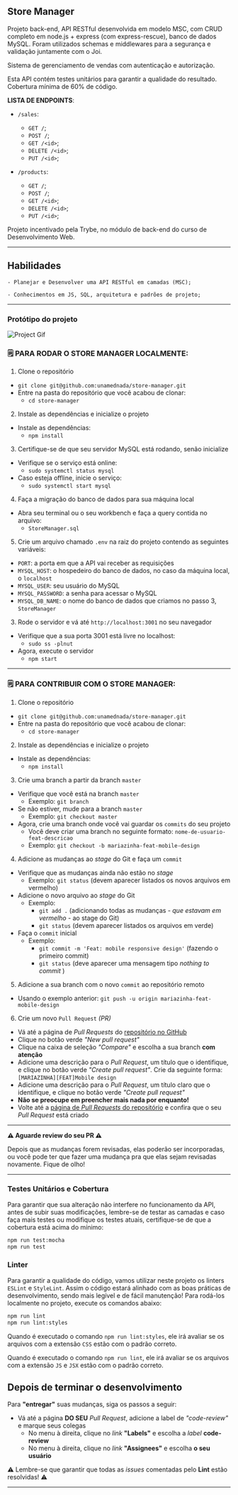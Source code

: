 ## Store Manager

Projeto back-end, API RESTful desenvolvida em modelo MSC, com CRUD completo em node.js + express (com express-rescue), banco de dados MySQL. Foram utilizados schemas e middlewares para a segurança e validação juntamente com o Joi.

Sistema de gerenciamento de vendas com autenticação e autorização.

Esta API contém testes unitários para garantir a qualidade do resultado. Cobertura mínima de 60% de código.

**LISTA DE ENDPOINTS**:

  * `/sales`:
    - `GET /`;
    - `POST /`;
    - `GET /<id>`;
    - `DELETE /<id>`;
    - `PUT /<id>`;

  * `/products`:
    - `GET /`;
    - `POST /`;
    - `GET /<id>`;
    - `DELETE /<id>`;
    - `PUT /<id>`;

Projeto incentivado pela Trybe, no módulo de back-end do curso de Desenvolvimento Web.

---

## Habilidades

    - Planejar e Desenvolver uma API RESTful em camadas (MSC);

    - Conhecimentos em JS, SQL, arquitetura e padrões de projeto;

---

### Protótipo do projeto

![Project Gif](./out.gif)

### 🗒 PARA RODAR O STORE MANAGER LOCALMENTE:

1. Clone o repositório
  * `git clone git@github.com:unamednada/store-manager.git`
  * Entre na pasta do repositório que você acabou de clonar:
    * `cd store-manager`

2. Instale as dependências e inicialize o projeto
  * Instale as dependências:
    * `npm install`

3. Certifique-se de que seu servidor MySQL está rodando, senão inicialize
  * Verifique se o serviço está online:
    * `sudo systemctl status mysql`
  * Caso esteja offline, inicie o serviço:
    * `sudo systemctl start mysql`

4. Faça a migração do banco de dados para sua máquina local
  * Abra seu terminal ou o seu workbench e faça a query contida no arquivo:
    * `StoreManager.sql`

5. Crie um arquivo chamado `.env` na raiz do projeto contendo as seguintes variáveis:
  * `PORT`: a porta em que a API vai receber as requisições
  * `MYSQL_HOST`: o hospedeiro do banco de dados, no caso da máquina local, o `localhost`
  * `MYSQL_USER`: seu usuário do MySQL
  * `MYSQL_PASSWORD`: a senha para acessar o MySQL
  * `MYSQL_DB_NAME`: o nome do banco de dados que criamos no passo 3, `StoreManager`

3. Rode o servidor e vá até `http://localhost:3001` no seu navegador
  * Verifique que a sua porta 3001 está livre no localhost:
    * `sudo ss -plnut`
  * Agora, execute o servidor
    * `npm start`

---

### 🗒 PARA CONTRIBUIR COM O STORE MANAGER:

1. Clone o repositório
  * `git clone git@github.com:unamednada/store-manager.git`
  * Entre na pasta do repositório que você acabou de clonar:
    * `cd store-manager`

2. Instale as dependências e inicialize o projeto
  * Instale as dependências:
    * `npm install`

3. Crie uma branch a partir da branch `master`
  * Verifique que você está na branch `master`
    * Exemplo: `git branch`
  * Se não estiver, mude para a branch `master`
    * Exemplo: `git checkout master`
  * Agora, crie uma branch onde você vai guardar os `commits` do seu projeto
    * Você deve criar uma branch no seguinte formato: `nome-de-usuario-feat-descricao`
    * Exemplo: `git checkout -b mariazinha-feat-mobile-design`

4. Adicione as mudanças ao _stage_ do Git e faça um `commit`
  * Verifique que as mudanças ainda não estão no _stage_
    * Exemplo: `git status` (devem aparecer listados os novos arquivos em vermelho)
  * Adicione o novo arquivo ao _stage_ do Git
      * Exemplo:
        * `git add .` (adicionando todas as mudanças - _que estavam em vermelho_ - ao stage do Git)
        * `git status` (devem aparecer listados os arquivos em verde)
  * Faça o `commit` inicial
      * Exemplo:
        * `git commit -m 'Feat: mobile responsive design'` (fazendo o primeiro commit)
        * `git status` (deve aparecer uma mensagem tipo _nothing to commit_ )

5. Adicione a sua branch com o novo `commit` ao repositório remoto
  * Usando o exemplo anterior: `git push -u origin mariazinha-feat-mobile-design`

6. Crie um novo `Pull Request` _(PR)_
  * Vá até a página de _Pull Requests_ do [repositório no GitHub](https://github.com/unamednada/store-manager/pulls)
  * Clique no botão verde _"New pull request"_
  * Clique na caixa de seleção _"Compare"_ e escolha a sua branch **com atenção**
  * Adicione uma descrição para o _Pull Request_, um título que o identifique, e clique no botão verde _"Create pull request"_. Crie da seguinte forma: `[MARIAZINHA][FEAT]Mobile design`
  * Adicione uma descrição para o _Pull Request_, um título claro que o identifique, e clique no botão verde _"Create pull request"_
  * **Não se preocupe em preencher mais nada por enquanto!**
  * Volte até a [página de _Pull Requests_ do repositório](https://github.com/unamednada/store-manager/pulls) e confira que o seu _Pull Request_ está criado

---

**⚠️ Aguarde review do seu PR ⚠️**

Depois que as mudanças forem revisadas, elas poderão ser incorporadas, ou você pode ter que fazer uma mudança pra que elas sejam revisadas novamente. Fique de olho!

---

### Testes Unitários e Cobertura

Para garantir que sua alteração não interfere no funcionamento da API, antes de subir suas modificações, lembre-se de testar as camadas e caso faça mais testes ou modifique os testes atuais, certifique-se de que a cobertura está acima do mínimo:

```bash
npm run test:mocha
npm run test
```

### Linter

Para garantir a qualidade do código, vamos utilizar neste projeto os linters `ESLint` e `StyleLint`.
Assim o código estará alinhado com as boas práticas de desenvolvimento, sendo mais legível
e de fácil manutenção! Para rodá-los localmente no projeto, execute os comandos abaixo:

```bash
npm run lint
npm run lint:styles
```

Quando é executado o comando `npm run lint:styles`, ele irá avaliar se os arquivos com a extensão `CSS` estão com o padrão correto.

Quando é executado o comando `npm run lint`, ele irá avaliar se os arquivos com a extensão `JS` e `JSX` estão com o padrão correto.

## Depois de terminar o desenvolvimento

Para **"entregar"** suas mudanças, siga os passos a seguir:

* Vá até a página **DO SEU** _Pull Request_, adicione a label de _"code-review"_ e marque seus colegas
  * No menu à direita, clique no _link_ **"Labels"** e escolha a _label_ **code-review**
  * No menu à direita, clique no _link_ **"Assignees"** e escolha **o seu usuário**

⚠ Lembre-se que garantir que todas as _issues_ comentadas pelo **Lint** estão resolvidas! ⚠

---